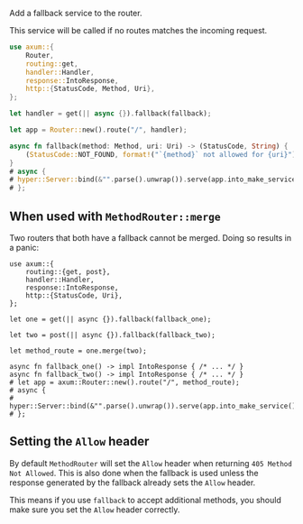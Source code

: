 Add a fallback service to the router.

This service will be called if no routes matches the incoming request.

```rust
use axum::{
    Router,
    routing::get,
    handler::Handler,
    response::IntoResponse,
    http::{StatusCode, Method, Uri},
};

let handler = get(|| async {}).fallback(fallback);

let app = Router::new().route("/", handler);

async fn fallback(method: Method, uri: Uri) -> (StatusCode, String) {
    (StatusCode::NOT_FOUND, format!("`{method}` not allowed for {uri}"))
}
# async {
# hyper::Server::bind(&"".parse().unwrap()).serve(app.into_make_service()).await.unwrap();
# };
```

## When used with `MethodRouter::merge`

Two routers that both have a fallback cannot be merged. Doing so results in a
panic:

```rust,should_panic
use axum::{
    routing::{get, post},
    handler::Handler,
    response::IntoResponse,
    http::{StatusCode, Uri},
};

let one = get(|| async {}).fallback(fallback_one);

let two = post(|| async {}).fallback(fallback_two);

let method_route = one.merge(two);

async fn fallback_one() -> impl IntoResponse { /* ... */ }
async fn fallback_two() -> impl IntoResponse { /* ... */ }
# let app = axum::Router::new().route("/", method_route);
# async {
# hyper::Server::bind(&"".parse().unwrap()).serve(app.into_make_service()).await.unwrap();
# };
```

## Setting the `Allow` header

By default `MethodRouter` will set the `Allow` header when returning `405 Method
Not Allowed`. This is also done when the fallback is used unless the response
generated by the fallback already sets the `Allow` header.

This means if you use `fallback` to accept additional methods, you should make
sure you set the `Allow` header correctly.
